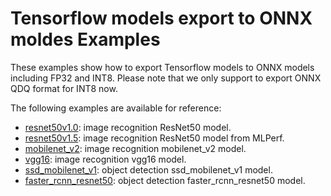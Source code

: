 # Tensorflow models export to ONNX moldes Examples

These examples show how to export Tensorflow models to ONNX models including FP32 and INT8.
Please note that we only support to export ONNX QDQ format for INT8 now.

The following examples are available for reference:

* [resnet50v1.0](/examples/tensorflow/tf2onnx/resnet50v1.0): image recognition ResNet50 model.
* [resnet50v1.5](/examples/tensorflow/tf2onnx/resnet50v1.5): image recognition ResNet50 model from MLPerf.
* [mobilenet_v2](/examples/tensorflow/tf2onnx/mobilenet_v2): image recognition mobilenet_v2 model.
* [vgg16](/examples/tensorflow/tf2onnx/vgg16): image recognition vgg16 model.
* [ssd_mobilenet_v1](/examples/tensorflow/tf2onnx/ssd_mobilenet_v1): object detection ssd_mobilenet_v1 model.
* [faster_rcnn_resnet50](/examples/tensorflow/tf2onnx/faster_rcnn_resnet50): object detection faster_rcnn_resnet50 model.
